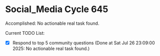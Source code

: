 # Social_Media Cycle 645

Accomplished: No actionable real task found.

Current TODO List:

- [x] Respond to top 5 community questions  (Done at Sat Jul 26 23:09:00 2025: No actionable real task found.)